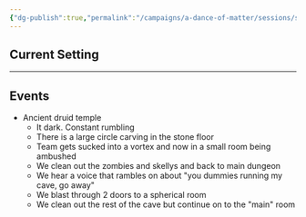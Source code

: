```yaml
---
{"dg-publish":true,"permalink":"/campaigns/a-dance-of-matter/sessions/session-008/"}
---
```



## Current Setting

---

## Events
-   Ancient druid temple
	-   It dark. Constant rumbling
	-   There is a large circle carving in the stone floor
	-   Team gets sucked into a vortex and now in a small room being ambushed
	-   We clean out the zombies and skellys and back to main dungeon
	-   We hear a voice that rambles on about "you dummies running my cave, go away"
	-   We blast through 2 doors to a spherical room
	-   We clean out the rest of the cave but continue on to the "main" room